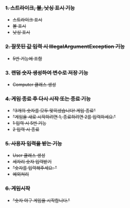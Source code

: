 ### ~~1. 스트라이크, 볼, 낫싱 표시 기능~~
* ~~스트라이크 표시~~
* ~~볼 표시~~
* ~~낫싱 표시~~

### ~~2. 잘못된 값 입력 시 IllegalArgumentException 기능~~
* ~~5번 기능에 포함~~
### 3. ~~랜덤 숫자 생성하여 변수로 저장 기능~~
* ~~Computer 클래스 생성~~

### ~~4. 게임 종료 후 다시 시작 또는 종료 기능~~
* ~~"3개의 숫자를 모두 맞히셨습니다! 게임 종료"~~
* ~~"게임을 새로 시작하려면 1, 종료하려면 2를 입력하세요."~~
* ~~1 입력 시 5번 기능~~
* ~~2 입력 시 종료~~

### ~~5. 사용자 입력을 받는 기능~~
* ~~User 클래스 생성~~
* ~~세자리 숫자 입력받기~~
* ~~"숫자를 입력해주세요: "~~
* ~~예외처리~~

### ~~6. 게임시작~~
* ~~"숫자 야구 게임을 시작합니다."~~
